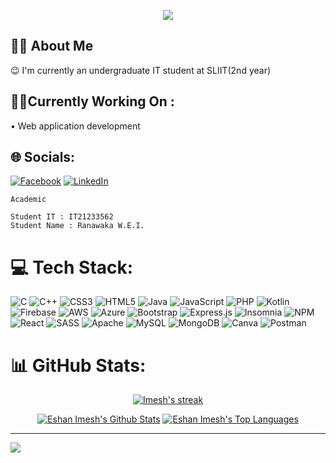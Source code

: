 <p align="center">
 <a href="https://github.com/ImeshR">
  <img src="https://github.githubassets.com/images/modules/site/home-campaign/astrocat.png?width=400&format=webpll"/>
 </a>
</p>


## 🙋‍♂️ About Me

😉 I'm currently an undergraduate IT student at SLIIT(2nd year) <br>

## 🧑‍💻Currently Working On : 

• Web application development<br/>


## 🌐 Socials:
[![Facebook](https://img.shields.io/badge/Facebook-%231877F2.svg?logo=Facebook&logoColor=white)](https://www.facebook.com/w.eshan.ranawaka) [![LinkedIn](https://img.shields.io/badge/LinkedIn-%230077B5.svg?logo=linkedin&logoColor=white)](https://linkedin.com/in/https://www.linkedin.com/in/eshan-imesh-17a642215/)

<p align="center">

```
Academic

Student IT : IT21233562
Student Name : Ranawaka W.E.I.
```
</p>

# 💻 Tech Stack:
![C](https://img.shields.io/badge/c-%2300599C.svg?style=for-the-badge&logo=c&logoColor=white) ![C++](https://img.shields.io/badge/c++-%2300599C.svg?style=for-the-badge&logo=c%2B%2B&logoColor=white) ![CSS3](https://img.shields.io/badge/css3-%231572B6.svg?style=for-the-badge&logo=css3&logoColor=white) ![HTML5](https://img.shields.io/badge/html5-%23E34F26.svg?style=for-the-badge&logo=html5&logoColor=white) ![Java](https://img.shields.io/badge/java-%23ED8B00.svg?style=for-the-badge&logo=java&logoColor=white) ![JavaScript](https://img.shields.io/badge/javascript-%23323330.svg?style=for-the-badge&logo=javascript&logoColor=%23F7DF1E) ![PHP](https://img.shields.io/badge/php-%23777BB4.svg?style=for-the-badge&logo=php&logoColor=white) ![Kotlin](https://img.shields.io/badge/kotlin-%230095D5.svg?style=for-the-badge&logo=kotlin&logoColor=white) ![Firebase](https://img.shields.io/badge/firebase-%23039BE5.svg?style=for-the-badge&logo=firebase) ![AWS](https://img.shields.io/badge/AWS-%23FF9900.svg?style=for-the-badge&logo=amazon-aws&logoColor=white) ![Azure](https://img.shields.io/badge/azure-%230072C6.svg?style=for-the-badge&logo=azure-devops&logoColor=white) ![Bootstrap](https://img.shields.io/badge/bootstrap-%23563D7C.svg?style=for-the-badge&logo=bootstrap&logoColor=white) ![Express.js](https://img.shields.io/badge/express.js-%23404d59.svg?style=for-the-badge&logo=express&logoColor=%2361DAFB) ![Insomnia](https://img.shields.io/badge/Insomnia-black?style=for-the-badge&logo=insomnia&logoColor=5849BE) ![NPM](https://img.shields.io/badge/NPM-%23000000.svg?style=for-the-badge&logo=npm&logoColor=white) ![React](https://img.shields.io/badge/react-%2320232a.svg?style=for-the-badge&logo=react&logoColor=%2361DAFB) ![SASS](https://img.shields.io/badge/SASS-hotpink.svg?style=for-the-badge&logo=SASS&logoColor=white) ![Apache](https://img.shields.io/badge/apache-%23D42029.svg?style=for-the-badge&logo=apache&logoColor=white) ![MySQL](https://img.shields.io/badge/mysql-%2300f.svg?style=for-the-badge&logo=mysql&logoColor=white) ![MongoDB](https://img.shields.io/badge/MongoDB-%234ea94b.svg?style=for-the-badge&logo=mongodb&logoColor=white) ![Canva](https://img.shields.io/badge/Canva-%2300C4CC.svg?style=for-the-badge&logo=Canva&logoColor=white) ![Postman](https://img.shields.io/badge/Postman-FF6C37?style=for-the-badge&logo=postman&logoColor=white)

# 📊 GitHub Stats:
<p align="center">
  <p align="center">
    <a href="https://github.com/ImeshR/github-readme-streak-stats">
        <img title="🔥 Get streak stats for your profile at git.io/streak-stats" alt="Imesh's streak" src="https://github-readme-streak-stats.herokuapp.com/?user=ImeshR&theme=black-ice&hide_border=true&stroke=0000&background=000000"/>
    </a>
  </p>
</p>
<p align="center">
  <p align="center">
      <a href="https://github.com/ImeshR/github-readme-stats"><img alt="Eshan Imesh's Github Stats" src="https://github-readme-stats.vercel.app/api?username=ImeshR&theme=react&hide_border=true&bg_color=000000&include_all_commits=false&count_private=false" /></a>
  <a href="https://github.com/ImeshR/github-readme-stats"><img alt="Eshan Imesh's Top Languages" src="https://github-readme-stats.vercel.app/api/top-langs/?username=ImeshR&theme=react&hide_border=true&bg_color=000000&include_all_commits=true&count_private=true&layout=compact" /></a>
  </p>
</p>

---
[![](https://visitcount.itsvg.in/api?id=ImeshR&icon=8&color=1)](https://visitcount.itsvg.in)



